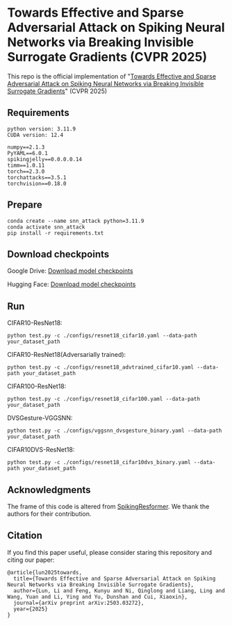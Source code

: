 # Towards Effective and Sparse Adversarial Attack on Spiking Neural Networks via Breaking Invisible Surrogate Gradients (CVPR 2025)

This repo is the official implementation of "[Towards Effective and Sparse Adversarial Attack on Spiking Neural Networks via Breaking Invisible Surrogate Gradients](https://arxiv.org/abs/2503.03272)" (CVPR 2025)

## Requirements
````
python version: 3.11.9
CUDA version: 12.4
````

````
numpy==2.1.3
PyYAML==6.0.1
spikingjelly==0.0.0.0.14
timm==1.0.11
torch==2.3.0
torchattacks==3.5.1
torchvision==0.18.0
````

## Prepare

````
conda create --name snn_attack python=3.11.9
conda activate snn_attack
pip install -r requirements.txt
````

## Download checkpoints
Google Drive: [Download model checkpoints](https://drive.google.com/drive/folders/1c8-D1VkeDGkBm2dEM2uppjsE2Yrp8Nca?usp=sharing)

Hugging Face: [Download model checkpoints](https://huggingface.co/ryime/PDSG-SDA)

## Run

CIFAR10-ResNet18:
````
python test.py -c ./configs/resnet18_cifar10.yaml --data-path your_dataset_path
````

CIFAR10-ResNet18(Adversarially trained):
````
python test.py -c ./configs/resnet18_advtrained_cifar10.yaml --data-path your_dataset_path
````

CIFAR100-ResNet18:
````
python test.py -c ./configs/resnet18_cifar100.yaml --data-path your_dataset_path
````

DVSGesture-VGGSNN:
````
python test.py -c ./configs/vggsnn_dvsgesture_binary.yaml --data-path your_dataset_path
````

CIFAR10DVS-ResNet18:
````
python test.py -c ./configs/resnet18_cifar10dvs_binary.yaml --data-path your_dataset_path
````

## Acknowledgments
The frame of this code is altered from [SpikingResformer](https://github.com/xyshi2000/SpikingResformer). We thank the authors for their contribution.

## Citation
If you find this paper useful, please consider staring this repository and citing our paper:
````
@article{lun2025towards,
  title={Towards Effective and Sparse Adversarial Attack on Spiking Neural Networks via Breaking Invisible Surrogate Gradients},
  author={Lun, Li and Feng, Kunyu and Ni, Qinglong and Liang, Ling and Wang, Yuan and Li, Ying and Yu, Dunshan and Cui, Xiaoxin},
  journal={arXiv preprint arXiv:2503.03272},
  year={2025}
}
````
